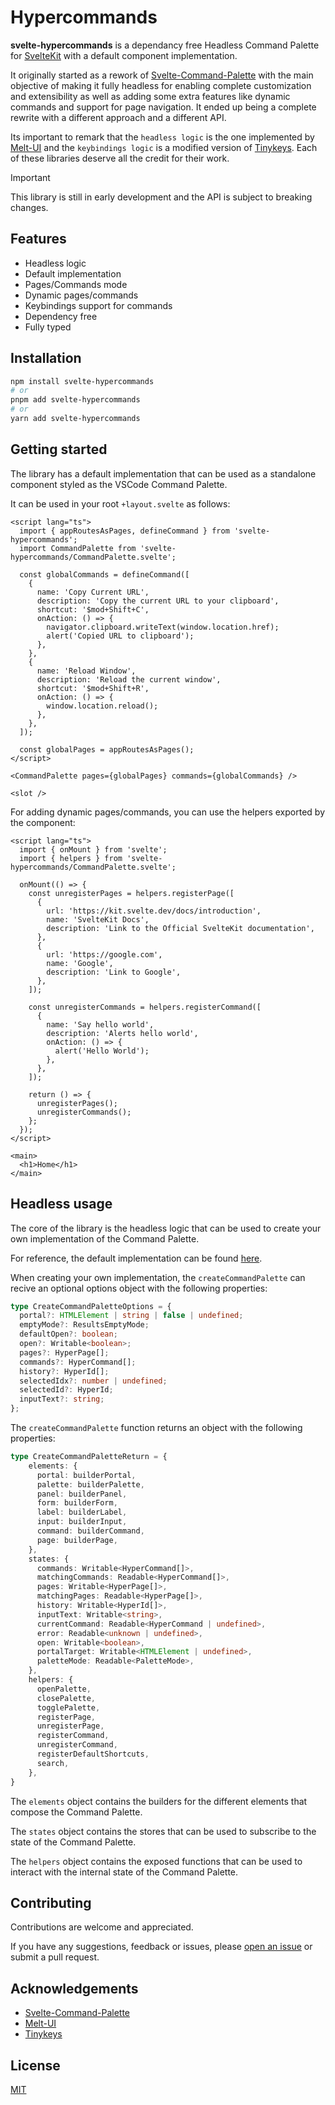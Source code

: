 # Hypercommands

**svelte-hypercommands** is a dependancy free Headless Command Palette for [SvelteKit][svelte-kit] with a default component implementation.

It originally started as a rework of [Svelte-Command-Palette][svelte-command-palette] with the main objective of making it fully headless for enabling complete customization and extensibility as well as adding some extra features like dynamic commands and support for page navigation. It ended up being a complete rewrite with a different approach and a different API.

Its important to remark that the `headless logic` is the one implemented by [Melt-UI][melt-ui] and the `keybindings logic` is a modified version of [Tinykeys][tinykeys]. Each of these libraries deserve all the credit for their work.

> [!IMPORTANT]
> This library is still in early development and the API is subject to breaking changes.


## Features

- Headless logic
- Default implementation
- Pages/Commands mode
- Dynamic pages/commands
- Keybindings support for commands
- Dependency free
- Fully typed


## Installation

```bash
npm install svelte-hypercommands
# or
pnpm add svelte-hypercommands
# or
yarn add svelte-hypercommands
```


## Getting started

The library has a default implementation that can be used as a standalone component styled as the VSCode Command Palette.

It can be used in your root `+layout.svelte` as follows:

```svelte
<script lang="ts">
  import { appRoutesAsPages, defineCommand } from 'svelte-hypercommands';
  import CommandPalette from 'svelte-hypercommands/CommandPalette.svelte';

  const globalCommands = defineCommand([
    {
      name: 'Copy Current URL',
      description: 'Copy the current URL to your clipboard',
      shortcut: '$mod+Shift+C',
      onAction: () => {
        navigator.clipboard.writeText(window.location.href);
        alert('Copied URL to clipboard');
      },
    },
    {
      name: 'Reload Window',
      description: 'Reload the current window',
      shortcut: '$mod+Shift+R',
      onAction: () => {
        window.location.reload();
      },
    },
  ]);

  const globalPages = appRoutesAsPages();
</script>

<CommandPalette pages={globalPages} commands={globalCommands} />

<slot />
```

For adding dynamic pages/commands, you can use the helpers exported by the component:

```svelte
<script lang="ts">
  import { onMount } from 'svelte';
  import { helpers } from 'svelte-hypercommands/CommandPalette.svelte';

  onMount(() => {
    const unregisterPages = helpers.registerPage([
      {
        url: 'https://kit.svelte.dev/docs/introduction',
        name: 'SvelteKit Docs',
        description: 'Link to the Official SvelteKit documentation',
      },
      {
        url: 'https://google.com',
        name: 'Google',
        description: 'Link to Google',
      },
    ]);
    
    const unregisterCommands = helpers.registerCommand([
      {
        name: 'Say hello world',
        description: 'Alerts hello world',
        onAction: () => {
          alert('Hello World');
        },
      },
    ]);

    return () => {
      unregisterPages();
      unregisterCommands();
    };
  });
</script>

<main>
  <h1>Home</h1>
</main>
```


## Headless usage

The core of the library is the headless logic that can be used to create your own implementation of the Command Palette.

For reference, the default implementation can be found [here](./src/lib/default/CommandPalette.svelte).

When creating your own implementation, the `createCommandPalette` can recive an optional options object with the following properties:

```ts
type CreateCommandPaletteOptions = {
  portal?: HTMLElement | string | false | undefined;
  emptyMode?: ResultsEmptyMode;
  defaultOpen?: boolean;
  open?: Writable<boolean>;
  pages?: HyperPage[];
  commands?: HyperCommand[];
  history?: HyperId[];
  selectedIdx?: number | undefined;
  selectedId?: HyperId;
  inputText?: string;
};
```

The `createCommandPalette` function returns an object with the following properties:

```ts
type CreateCommandPaletteReturn = {
    elements: {
      portal: builderPortal,
      palette: builderPalette,
      panel: builderPanel,
      form: builderForm,
      label: builderLabel,
      input: builderInput,
      command: builderCommand,
      page: builderPage,
    },
    states: {
      commands: Writable<HyperCommand[]>,
      matchingCommands: Readable<HyperCommand[]>,
      pages: Writable<HyperPage[]>,
      matchingPages: Readable<HyperPage[]>,
      history: Writable<HyperId[]>,
      inputText: Writable<string>,
      currentCommand: Readable<HyperCommand | undefined>,
      error: Readable<unknown | undefined>,
      open: Writable<boolean>,
      portalTarget: Writable<HTMLElement | undefined>,
      paletteMode: Readable<PaletteMode>,
    },
    helpers: {
      openPalette,
      closePalette,
      togglePalette,
      registerPage,
      unregisterPage,
      registerCommand,
      unregisterCommand,
      registerDefaultShortcuts,
      search,
    },
}
```

The `elements` object contains the builders for the different elements that compose the Command Palette.

The `states` object contains the stores that can be used to subscribe to the state of the Command Palette.

The `helpers` object contains the exposed functions that can be used to interact with the internal state of the Command Palette.


## Contributing

Contributions are welcome and appreciated.

If you have any suggestions, feedback or issues, please [open an issue][issues] or submit a pull request.


## Acknowledgements

- [Svelte-Command-Palette][svelte-command-palette]
- [Melt-UI][melt-ui]
- [Tinykeys][tinykeys]


## License

[MIT](./LICENSE)


[svelte-kit]: https://github.com/sveltejs/kit
[svelte-command-palette]: https://github.com/rohitpotato/svelte-command-palette
[melt-ui]: https://github.com/melt-ui/melt-ui
[tinykeys]: https://github.com/jamiebuilds/tinykeys
[issues]: https://github.com/J-Josu/svelte-hypercommands/issues

